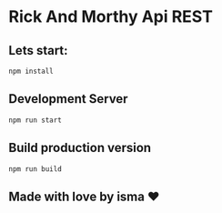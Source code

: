 <h1>Rick And Morthy Api REST</h1>

<h2>Lets start:</h2>
<code>npm install</code>

<h2>Development Server</h2>
<code>npm run start</code>

<h2>Build production version</h2>
<code>npm run build</code>

<h2>Made with love by isma ❤</h2>
